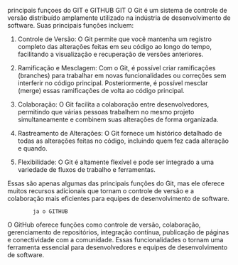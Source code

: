 principais funçoes do GIT e GITHUB
                  GIT
O Git é um sistema de controle 
de versão distribuído amplamente utilizado na indústria 
de desenvolvimento de software. Suas principais funções incluem: 

1. Controle de Versão: O Git permite que você mantenha um registro
 completo das alterações
feitas em seu código ao longo do tempo,
facilitando a visualização e recuperação de versões anteriores.

2. Ramificação e Mesclagem: Com o Git, é possível criar ramificações
 (branches) para trabalhar em novas funcionalidades ou correções sem
interferir no código principal. Posteriormente, é possível mesclar (merge)
essas ramificações de volta ao código principal.

3. Colaboração: O Git facilita a colaboração entre desenvolvedores,
 permitindo que várias pessoas trabalhem no mesmo projeto
 simultaneamente e combinem suas alterações
 de forma organizada.

4. Rastreamento de Alterações: O Git fornece um histórico detalhado
 de todas as alterações feitas no código, incluindo quem fez cada
 alteração e quando.

5. Flexibilidade: O Git é altamente flexível e pode ser integrado
 a uma variedade de fluxos de trabalho e ferramentas.

Essas são apenas algumas das principais funções do Git, 
mas ele oferece muitos recursos
adicionais que tornam o controle de versão e a colaboração 
mais eficientes para equipes de desenvolvimento de software.

            ja o GITHUB

 O GitHub oferece funções como controle de versão,
colaboração, gerenciamento de repositórios, integração contínua, 
publicação de páginas e conectividade com a comunidade. 
Essas funcionalidades o tornam uma ferramenta essencial
para desenvolvedores e equipes de desenvolvimento de software.            

